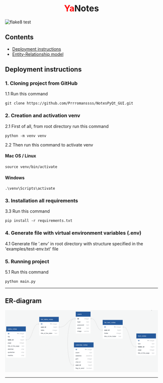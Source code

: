 <div align="center">
  <h1><span style="color:red">Ya</span>Notes</h1>
</div>


![flake8 test](https://github.com/Prrromanssss/NotesPyQt_GUI/actions/workflows/python-package.yml/badge.svg)



## Contents

* [Deployment instructions](#deployment-instructions)
* [Entity-Relationship model](#er-diagram)


## Deployment instructions


### 1. Cloning project from GitHub

1.1 Run this command
```commandline
git clone https://github.com/Prrromanssss/NotesPyQt_GUI.git
```

### 2. Creation and activation venv

2.1 First of all, from root directory run this command
```commandline
python -m venv venv
```
2.2 Then run this command to activate venv
#### Mac OS / Linux
```commandline
source venv/bin/activate
```
#### Windows
```commandline
.\venv\Scripts\activate
```

### 3. Installation all requirements

3.3 Run this command 
```commandline
pip install -r requirements.txt
```

### 4. Generate file with virtual environment variables (.env)

4.1 Generate file '.env' in root directory with structure specified in the 'examples/test-env.txt' file

### 5. Running project

5.1 Run this command
```commandline
python main.py
```

***

## ER-diagram
![Image of the ER-diagram](https://github.com/Prrromanssss/NotesPyQt_GUI/raw/main/media_for_README/ER-diagram.png)

***
